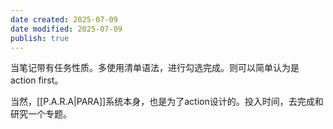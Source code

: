 ```yaml
---
date created: 2025-07-09
date modified: 2025-07-09
publish: true
---
```


当笔记带有任务性质。多使用清单语法，进行勾选完成。则可以简单认为是 action first。

当然，[[P.A.R.A|PARA]]系统本身，也是为了action设计的。投入时间，去完成和研究一个专题。
